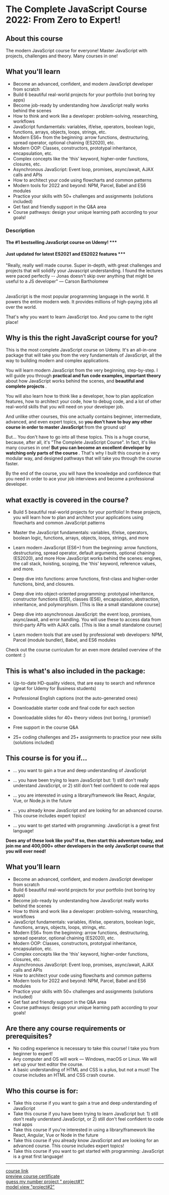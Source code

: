 # The Complete JavaScript Course 2022: From Zero to Expert!

## About this course
The modern JavaScript course for everyone! Master JavaScript with projects, challenges and theory. Many courses in one!

## What you'll learn
- Become an advanced, confident, and modern JavaScript developer from scratch
- Build 6 beautiful real-world projects for your portfolio (not boring toy apps)
- Become job-ready by understanding how JavaScript really works behind the scenes
- How to think and work like a developer: problem-solving, researching, workflows
- JavaScript fundamentals: variables, if/else, operators, boolean logic, functions, arrays, objects, loops, strings, etc.
- Modern ES6+ from the beginning: arrow functions, destructuring, spread operator, optional chaining (ES2020), etc.
- Modern OOP: Classes, constructors, prototypal inheritance, encapsulation, etc.
- Complex concepts like the 'this' keyword, higher-order functions, closures, etc.
- Asynchronous JavaScript: Event loop, promises, async/await, AJAX calls and APIs
- How to architect your code using flowcharts and common patterns
- Modern tools for 2022 and beyond: NPM, Parcel, Babel and ES6 modules
- Practice your skills with 50+ challenges and assignments (solutions included)
- Get fast and friendly support in the Q&A area
- Course pathways: design your unique learning path according to your goals!

### Description
#### The #1 bestselling JavaScript course on Udemy! ***

#### Just updated for latest ES2021 and ES2022 features ***

"Really, really well made course. Super in-depth, with great challenges and projects that will solidify your Javascript understanding. I found the lectures were paced perfectly -- Jonas doesn't skip over anything that might be useful to a JS developer" — Carson Bartholomew

<br>JavaScript is the most popular programming language in the world. It powers the entire modern web. It provides millions of high-paying jobs all over the world.

That's why you want to learn JavaScript too. And you came to the right place!

## Why is this the right JavaScript course for you?

This is the most complete JavaScript course on Udemy. It's an all-in-one package that will take you from the very fundamentals of JavaScript, all the way to building modern and complex applications.

You will learn modern JavaScript from the very beginning, step-by-step. I will guide you through <strong> practical and fun code examples, important theory </strong> about how JavaScript works behind the scenes, and <strong> beautiful and complete projects </strong>.

You will also learn how to think like a developer, how to plan application features, how to architect your code, how to debug code, and a lot of other real-world skills that you will need on your developer job.

And unlike other courses, this one actually contains beginner, intermediate, advanced, and even expert topics, so <strong>  you don't have to buy any other course in order to master JavaScript </strong> from the ground up!

But... You don't have to go into all these topics. This is a huge course, because, after all, it's "The Complete JavaScript Course". In fact, it's like many courses in one! <strong> But you can become an excellent developer by watching only parts of the course </strong>. That's why I built this course in a very modular way, and designed pathways that will take you through the course faster.

By the end of the course, you will have the knowledge and confidence that you need in order to ace your job interviews and become a professional developer.

## what exactly is covered in the course?

- Build 5 beautiful real-world projects for your portfolio! In these projects, you will learn how to plan and architect your applications using flowcharts and common JavaScript patterns

- Master the JavaScript fundamentals: variables, if/else, operators, boolean logic, functions, arrays, objects, loops, strings, and more

- Learn modern JavaScript (ES6+) from the beginning: arrow functions, destructuring, spread operator, default arguments, optional chaining (ES2020), and more  How JavaScript works behind the scenes: engines, the call stack, hoisting, scoping, the 'this' keyword, reference values, and more.

- Deep dive into functions: arrow functions, first-class and higher-order functions, bind, and closures.

- Deep dive into object-oriented programming: prototypal inheritance, constructor functions (ES5), classes (ES6), encapsulation, abstraction, inheritance, and polymorphism. [This is like a small standalone course]

- Deep dive into asynchronous JavaScript: the event loop, promises, async/await, and error handling. You will use these to access data from third-party APIs with AJAX calls. [This is like a small standalone course]

- Learn modern tools that are used by professional web developers: NPM, Parcel (module bundler), Babel, and ES6 modules

Check out the course curriculum for an even more detailed overview of the content :)

## This is what's also included in the package:

- Up-to-date HD-quality videos, that are easy to search and reference (great for Udemy for Business students)

- Professional English captions (not the auto-generated ones)

- Downloadable starter code and final code for each section

- Downloadable slides for 40+ theory videos (not boring, I promise!)

- Free support in the course Q&A

- 25+ coding challenges and 25+ assignments to practice your new skills (solutions included)



## This course is for you if...

- ... you want to gain a true and deep understanding of JavaScript

- ... you have been trying to learn JavaScript but: 1) still don't really understand JavaScript, or 2) still don't feel confident to code real apps

- ... you are interested in using a library/framework like React, Angular, Vue, or Node.js in the future

- ... you already know JavaScript and are looking for an advanced course. This course includes expert topics!

- ... you want to get started with programming: JavaScript is a great first language!

<strong> Does any of these look like you? If so, then start this adventure today, and join me and 400,000+ other developers in the only JavaScript course that you will ever need!</strong>

## What you’ll learn
- Become an advanced, confident, and modern JavaScript developer from scratch
- Build 6 beautiful real-world projects for your portfolio (not boring toy apps)
- Become job-ready by understanding how JavaScript really works behind the scenes
- How to think and work like a developer: problem-solving, researching, workflows
- JavaScript fundamentals: variables, if/else, operators, boolean logic, functions, arrays, objects, loops, strings, etc.
- Modern ES6+ from the beginning: arrow functions, destructuring, spread operator, optional chaining (ES2020), etc.
- Modern OOP: Classes, constructors, prototypal inheritance, encapsulation, etc.
- Complex concepts like the 'this' keyword, higher-order functions, closures, etc.
- Asynchronous JavaScript: Event loop, promises, async/await, AJAX calls and APIs
- How to architect your code using flowcharts and common patterns
- Modern tools for 2022 and beyond: NPM, Parcel, Babel and ES6 modules
- Practice your skills with 50+ challenges and assignments (solutions included)
- Get fast and friendly support in the Q&A area
- Course pathways: design your unique learning path according to your goals!

## Are there any course requirements or prerequisites?
- No coding experience is necessary to take this course! I take you from beginner to expert!
- Any computer and OS will work — Windows, macOS or Linux. We will set up your text editor the course.
- A basic understanding of HTML and CSS is a plus, but not a must! The course includes an HTML and CSS crash course.
## Who this course is for:
- Take this course if you want to gain a true and deep understanding of JavaScript
- Take this course if you have been trying to learn JavaScript but: 1) still don't really understand JavaScript, or 2) still don't feel confident to code real apps
- Take this course if you're interested in using a library/framework like React, Angular, Vue or Node in the future
- Take this course if you already know JavaScript and are looking for an advanced course. This course includes expert topics!
- Take this course if you want to get started with programming: JavaScript is a great first language!
--------------------------
[course link](https://www.udemy.com/course/the-complete-javascript-course/)
<br>[preview course certificate]()
<br>[guess my number project " project#1"](https://guess-my-number-tafreha.netlify.app/)
<br>[model view "project#2"](https://model-view-tafreha.netlify.app/)
